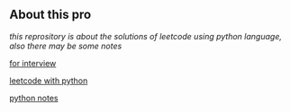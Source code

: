 ## About this pro

*this reprository is about the solutions of leetcode using python language, also there may be some notes*

[for interview](https://github.com/kangshaoshun/interview_alg/tree/master/common_alg)

[leetcode with python](https://github.com/kangshaoshun/interview_alg/tree/master/leetcode/python)

[python notes](https://github.com/kangshaoshun/interview_alg/tree/master/python)
